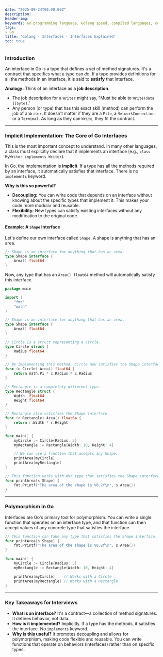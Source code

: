 ```yaml
---
date: "2025-09-24T00:00:00Z"
description:
header-img:
keywords: Go programming language, Golang speed, compiled languages, concurrency in Go, goroutines, Go garbage collection, high-performance applications, Go interview preparation, native compilation, modern hardware optimization, fast compile times, efficient coding practices, Golang features
tags:
- Go
title: 'Golang - Interfaces - Interfaces Explained'
toc: true
---
```


### Introduction

An interface in Go is a type that defines a set of method signatures. It's a contract that specifies what a type can *do*. If a type provides definitions for all the methods in an interface, it is said to **satisfy** that interface.

**Analogy:** Think of an interface as a **job description**.
*   The job description for a `Writer` might say, "Must be able to `Write(data []byte)`."
*   Any person (or type) that has this exact skill (method) can perform the job of a `Writer`. It doesn't matter if they are a `File`, a `NetworkConnection`, or a `Terminal`. As long as they can `Write`, they fit the contract.

---

### Implicit Implementation: The Core of Go Interfaces

This is the most important concept to understand. In many other languages, a class must explicitly declare that it implements an interface (e.g., `class MyWriter implements Writer`).

In Go, the implementation is **implicit**. If a type has all the methods required by an interface, it automatically satisfies that interface. There is no `implements` keyword.

**Why is this so powerful?**
*   **Decoupling:** You can write code that depends on an interface without knowing about the specific types that implement it. This makes your code more modular and reusable.
*   **Flexibility:** New types can satisfy existing interfaces without any modification to the original code.

#### Example: A `Shape` Interface

Let's define our own interface called `Shape`. A shape is anything that has an area.

```go
// Shape is an interface for anything that has an area.
type Shape interface {
    Area() float64
}
```

Now, any type that has an `Area() float64` method will automatically satisfy this interface.

```go
package main

import (
	"fmt"
	"math"
)

// Shape is an interface for anything that has an area.
type Shape interface {
	Area() float64
}

// Circle is a struct representing a circle.
type Circle struct {
	Radius float64
}

// By implementing this method, Circle now satisfies the Shape interface.
func (c Circle) Area() float64 {
	return math.Pi * c.Radius * c.Radius
}

// Rectangle is a completely different type.
type Rectangle struct {
	Width  float64
	Height float64
}

// Rectangle also satisfies the Shape interface.
func (r Rectangle) Area() float64 {
	return r.Width * r.Height
}

func main() {
	myCircle := Circle{Radius: 5}
	myRectangle := Rectangle{Width: 10, Height: 4}

	// We can use a function that accepts any Shape.
	printArea(myCircle)
	printArea(myRectangle)
}

// This function works with ANY type that satisfies the Shape interface.
func printArea(s Shape) {
	fmt.Printf("The area of the shape is %0.2f\n", s.Area())
}
```

---

### Polymorphism in Go

Interfaces are Go's primary tool for polymorphism. You can write a single function that operates on an interface type, and that function can then accept values of any concrete type that satisfies the interface.

```go
// This function can take any type that satisfies the Shape interface.
func printArea(s Shape) {
    fmt.Printf("The area of the shape is %0.2f\n", s.Area())
}

func main() {
    myCircle := Circle{Radius: 5}
    myRectangle := Rectangle{Width: 10, Height: 4}

    printArea(myCircle)    // Works with a Circle
    printArea(myRectangle) // Works with a Rectangle
}
```

---

### Key Takeaways for Interviews

*   **What is an interface?** It's a contract—a collection of method signatures. It defines behavior, not data.
*   **How is it implemented?** Implicitly. If a type has the methods, it satisfies the interface. No `implements` keyword.
*   **Why is this useful?** It promotes decoupling and allows for polymorphism, making code flexible and reusable. You can write functions that operate on behaviors (interfaces) rather than on specific types.
